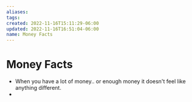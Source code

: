 ```yaml
---
aliases: 
tags: 
created: 2022-11-16T15:11:29-06:00
updated: 2022-11-16T16:51:04-06:00
name: Money Facts
---
```

# Money Facts
- When  you have a lot of money.. or enough money it doesn't feel like anything different.
- 